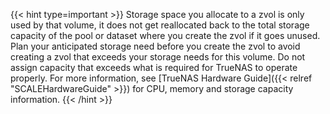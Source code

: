 &NewLine;

{{< hint type=important >}}
Storage space you allocate to a zvol is only used by that volume, it does not get reallocated back to the total storage capacity of the pool or dataset where you create the zvol if it goes unused. 
Plan your anticipated storage need before you create the zvol to avoid creating a zvol that exceeds your storage needs for this volume. 
Do not assign capacity that exceeds what is required for TrueNAS to operate properly. For more information, see [TrueNAS Hardware Guide]({{< relref "SCALEHardwareGuide" >}}) for CPU, memory and storage capacity information.
{{< /hint >}}